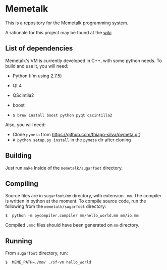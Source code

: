# Memetalk

This is a repository for the Memetalk programming system.

A rationale for this project may be found at the [wiki][1]

[1]: https://github.com/thiago-silva/memetalk/wiki

## List of dependencies

Memetalk's VM is currently developed in C++, with some python needs. To build
and use it, you will need:

 * Python (I'm using 2.7.5)
 * Qt 4
 * QScintila2
 * boost


* `$ brew install boost python pyqt qscintilla2`

Also, you will need:

 * Clone `pymeta` from https://github.com/thiago-silva/pymeta.git
 * `# python setup.py install` in the `pymeta` dir after cloning

## Building

Just run `make` Inside of the `memetalk/sugarfoot` directory.

## Compiling

Source files are in `sugarfoot/mm` directory, with extension `.mm`. The
compiler is written in python at the moment. To compile source code, run the
following from the `memetalk/sugarfoot` directory:

```
$  python -m pycompiler.compiler mm/hello_world.mm mm/io.mm
```

Compiled `.mmc` files should have been generated on `mm` directory.


## Running

From `sugarfoot` directory, run:

```
$  MEME_PATH=./mm/ ./sf-vm hello_world
```
